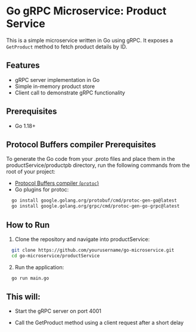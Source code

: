 # Go gRPC Microservice: Product Service

This is a simple microservice written in Go using gRPC. It exposes a `GetProduct` method to fetch product details by ID.

## Features

- gRPC server implementation in Go
- Simple in-memory product store
- Client call to demonstrate gRPC functionality


## Prerequisites

- Go 1.18+

## Protocol Buffers compiler Prerequisites
To generate the Go code from your .proto files and place them in the productService/productpb directory, run the following commands from the root of your project:

- [Protocol Buffers compiler (`protoc`)](https://grpc.io/docs/protoc-installation/)
- Go plugins for protoc:
```bash
  go install google.golang.org/protobuf/cmd/protoc-gen-go@latest
  go install google.golang.org/grpc/cmd/protoc-gen-go-grpc@latest
```

## How to Run
1. Clone the repository and navigate into productService:
```bash
  git clone https://github.com/yourusername/go-microservice.git
  cd go-microservice/productService
```

2. Run the application:
```bash
  go run main.go
```

## This will:

- Start the gRPC server on port 4001

- Call the GetProduct method using a client request after a short delay